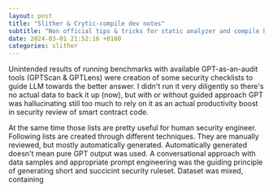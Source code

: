 ```yaml
---
layout: post
title: "Slither & Crytic-compile dev notes"
subtitle: "Non official tips & tricks for static analyzer and compile helper library"
date: 2024-03-01 21:52:16 +0100
categories: slither
---
```


Unintended results of running benchmarks with available GPT-as-an-audit tools (GPTScan & GPTLens) were creation of some security checklists to guide LLM towards the better answer. I didn't run it very diligently so there's no actual data to back it up (now), but with or without guided approach GPT was hallucinating still too much to rely on it as an actual productivity boost in security review of smart contract code.

At the same time those lists are pretty useful for human security engineer. Following lists are created through different techniques. They are manually reviewed, but mostly automatically generated. Automatically generated doesn't mean pure GPT output was used. A conversational approach with data samples and appropriate prompt engineering was the guiding principle of generating short and succicint security ruleset. Dataset was mixed, containing